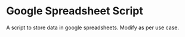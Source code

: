 # Google Spreadsheet Script

A script to store data in google spreadsheets. Modify as per use case.


